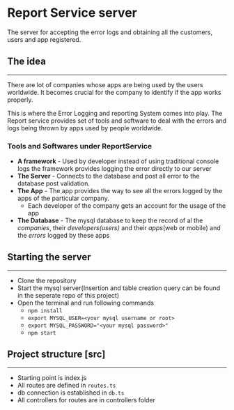 # Report Service server
The server for accepting the error logs and obtaining all the customers, users and app registered.

## The idea
---
There are lot of companies whose apps are being used by the users worldwide. It becomes crucial for the company to identify if the app works properly.

This is where the Error Logging and reporting System comes into play. The Report service provides set of tools and software to deal with the errors and logs being thrown by apps used by people worldwide.

### Tools and Softwares under ReportService
 - **A framework** - Used by developer instead of using traditional console logs the framework provides logging the error directly to our server
 - **The Server** - Connects to the database and post all error to the database post validation.
 - **The App** - The app provides the way to see all the errors logged by the apps of the particular company.
    - Each developer of the company gets an account for the usage of the app
- **The Database** - The mysql database to keep the record of al the _companies_, their _developers(users)_ and their _apps_(web or mobile) and the _errors_ logged by these apps

## Starting the server
---
 - Clone the repository
 - Start the mysql server(Insertion and table creation query can be found in the seperate repo of this project)
 - Open the terminal and run following commands
    - `npm install`
    - `export MYSQL_USER=<your mysql username or root>`
    - `export MYSQL_PASSWORD="<your mysql password>"`
     - `npm start`

## Project structure [src]
---
 - Starting point is index.js
 - All routes are defined in `routes.ts`
 - db connection is established in `db.ts`
 - All controllers for routes are in controllers folder

